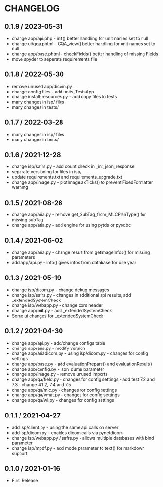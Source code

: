 # CHANGELOG


## 0.1.9 / 2023-05-31
- change app/api.php - init() better handling for unit names set to null 
- change ui/gqa.phtml - GQA_view() better handling for unit names set to null 
- change app/base.phtml - checkFields() better handling of missing Fields
- move spyder to seperate requirements file

## 0.1.8 / 2022-05-30
- remove unused app/dicom.py
- change config files - add units_TestsApp
- change install-resources.py - add copy files to tests
- many changes in isp/ files
- many changes in tests/

## 0.1.7 / 2022-03-28
- many changes in isp/ files
- many changes in tests/

## 0.1.6 / 2021-12-28
- change isp/safrs.py - add count check in _int_json_response
- separate versioning for files in isp/ 
- update requirements.txt and requirements_upgrade.txt
- change app/image.py - plotImage.axTicks() to prevent FixedFormatter warning

## 0.1.5 / 2021-08-26
- change app/aria.py - remove get_SubTag_from_MLCPlanType() for missing subTag
- change app/aria.py - add engine for using pytds or pyodbc

## 0.1.4 / 2021-06-02
- change app/aria.py - change result from getImageInfos() for missing parameters
- add app/api.py - info() gives infos from database for one year

## 0.1.3 / 2021-05-19
- change isp/dicom.py - change debug messages
- change isp/safrs.py - changes in additional api results, add _extendedSystemCheck
- change isp/webapp.py - change cors header
- change app/__init__.py - add _extendedSystemCheck
- Some ui changes for _extendedSystemCheck

## 0.1.2 / 2021-04-30
- change app/api.py - add/change configs table
- change app/aria.py - modify version
- change app/ariadicom.py - using isp/dicom.py - changes for config settings
- change app/base.py - add evaluationPrepare() and evaluationResult()
- change app/config.py - json_dump parameter
- change app/image.py - remove unused imports
- change app/qa/field.py - changes for config settings - add test 7.2 and 7.3 - change 4.1.2, 7.4 and 7.5
- change app/qa/mlc.py - changes for config settings
- change app/qa/vmat.py - changes for config settings
- change app/qa/wl.py - changes for config settings

## 0.1.1 / 2021-04-27
- add isp/client.py - using the same api calls on server
- add isp/dicom.py - enables dicom calls via pynetdicom
- change isp/webapp.py / safrs.py - allows multiple databases with bind parameter
- change isp/mpdf.py - add mode parameter to text() for markdown support

## 0.1.0 / 2021-01-16
- First Release
